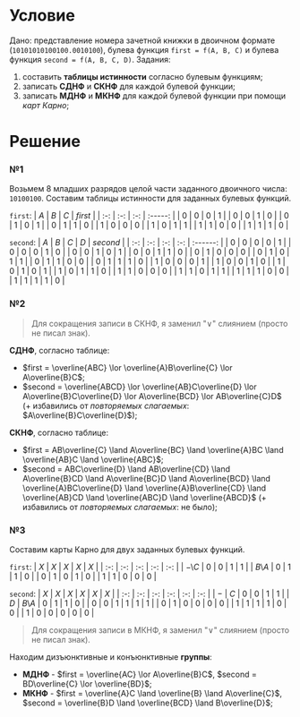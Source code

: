 # Условие

Дано: представление номера зачетной книжки в двоичном формате (`10101010100100.0010100`), булева функция `first = f(A, B, C)` и булева функция `second = f(A, B, C, D)`.
Задания:
1) составить **таблицы истинности** согласно булевым функциям;
2) записать **СДНФ** и **СКНФ** для каждой булевой функции;
3) записать **МДНФ** и **МКНФ** для каждой булевой функции при помощи _карт Карно_;

# Решение

### №1
Возьмем 8 младших разрядов целой части заданного двоичного числа: `10100100`. Составим таблицы истинности для заданных булевых функций.

`first`:
| $A$ | $B$ | $C$ | $first$ |
| :-: | :-: | :-: | :-----: |
| $0$ | $0$ | $0$ | $1$ |
| $0$ | $0$ | $1$ | $0$ |
| $0$ | $1$ | $0$ | $1$ |
| $0$ | $1$ | $1$ | $0$ |
| $1$ | $0$ | $0$ | $0$ |
| $1$ | $0$ | $1$ | $1$ |
| $1$ | $1$ | $0$ | $0$ |
| $1$ | $1$ | $1$ | $0$ |

`second`:
| $A$ | $B$ | $C$ | $D$ | $second$ |
| :-: | :-: | :-: | :-: | :------: |
| $0$ | $0$ | $0$ | $0$ | $1$ |
| $0$ | $0$ | $0$ | $1$ | $0$ |
| $0$ | $0$ | $1$ | $0$ | $1$ |
| $0$ | $0$ | $1$ | $1$ | $0$ |
| $0$ | $1$ | $0$ | $0$ | $0$ |
| $0$ | $1$ | $0$ | $1$ | $1$ |
| $0$ | $1$ | $1$ | $0$ | $0$ |
| $0$ | $1$ | $1$ | $1$ | $0$ |
| $1$ | $0$ | $0$ | $0$ | $1$ |
| $1$ | $0$ | $0$ | $1$ | $0$ |
| $1$ | $0$ | $1$ | $0$ | $1$ |
| $1$ | $0$ | $1$ | $1$ | $0$ |
| $1$ | $1$ | $0$ | $0$ | $0$ |
| $1$ | $1$ | $0$ | $1$ | $1$ |
| $1$ | $1$ | $1$ | $0$ | $0$ |
| $1$ | $1$ | $1$ | $1$ | $0$ |

### №2
>Для сокращения записи в СКНФ, я заменил "$\lor$" слиянием (просто не писал знак).

**СДНФ**, согласно таблице:
- $first = \overline{ABC} \lor \overline{A}B\overline{C} \lor A\overline{B}C$;
- $second = \overline{ABCD} \lor \overline{AB}C\overline{D} \lor A\overline{B}C\overline{D} \lor A\overline{BCD} \lor AB\overline{C}D$ (+ избавились от _повторяемых слагаемых_: $A\overline{B}C\overline{D}$);

**СКНФ**, согласно таблице:
- $first = AB\overline{C} \land A\overline{BC} \land \overline{A}BC \land \overline{AB}C \land \overline{ABC}$;
- $second = ABC\overline{D} \land AB\overline{CD} \land A\overline{B}CD \land A\overline{BC}D \land A\overline{BCD} \land \overline{A}BC\overline{D} \land \overline{A}B\overline{CD} \land \overline{AB}CD \land \overline{ABC}D \land \overline{ABCD}$ (+ избавились от _повторяемых слагаемых_: не было);

### №3
Составим карты Карно для двух заданных булевых функций.

`first`:
| $X$ | $X$ | $X$ | $X$ | $X$ |
| :-: | :-: | :-: | :-: | :-: |
| $-$\\$C$ | $0$ | $0$ | $1$ | $1$ |
| $B$\\$A$ | $0$ | $1$ | $1$ | $0$ |
| $0$ | $1$ | $0$ | $1$ | $0$ |
| $1$ | $1$ | $0$ | $0$ | $0$ |

`second`:
| $X$ | $X$ | $X$ | $X$ | $X$ | $X$ | 
| :-: | :-: | :-: | :-: | :-: | :-: |
| $-$ | $C$ | $0$ | $0$ | $1$ | $1$ |
| $D$ | $B$\\$A$ | $0$ | $1$ | $1$ | $0$ |
| $0$ | $0$ | $1$ | $1$ | $1$ | $1$ |
| $0$ | $1$ | $0$ | $0$ | $0$ | $0$ |
| $1$ | $1$ | $1$ | $1$ | $0$ | $0$ |
| $1$ | $0$ | $0$ | $0$ | $0$ | $0$ |

>Для сокращения записи в МКНФ, я заменил "$\lor$" слиянием (просто не писал знак).

Находим дизъюнктивные и конъюнктивные **группы**:
- **МДНФ** - $first = \overline{AC} \lor A\overline{B}C$, $second = BD\overline{C} \lor \overline{BD}$;
- **МКНФ** - $first = \overline{A}C \land \overline{B} \land A\overline{C}$, $second = \overline{B}D \land \overline{BCD} \land B\overline{D}$;
